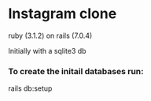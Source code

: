 # Instagram clone



ruby (3.1.2) on rails (7.0.4)

Initially with a sqlite3 db

### To create the initail databases run:

rails db:setup







